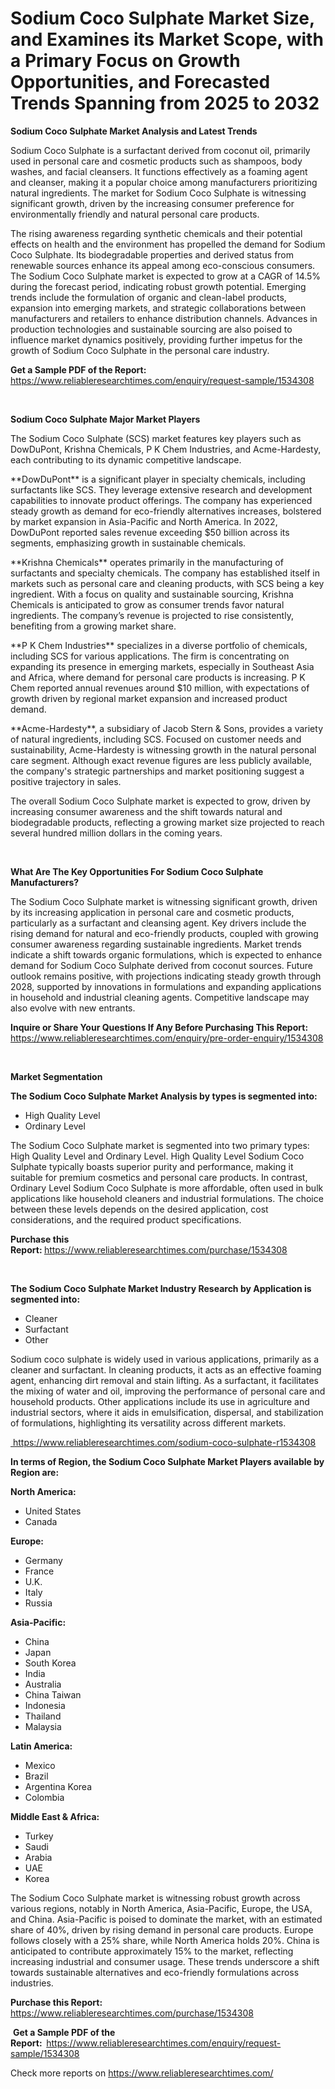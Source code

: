 <p><h1>Sodium Coco Sulphate Market Size, and Examines its Market Scope, with a Primary Focus on Growth Opportunities, and Forecasted Trends Spanning from 2025 to 2032</h1></p><p><strong>Sodium Coco Sulphate Market Analysis and Latest Trends</strong></p>
<p><p>Sodium Coco Sulphate is a surfactant derived from coconut oil, primarily used in personal care and cosmetic products such as shampoos, body washes, and facial cleansers. It functions effectively as a foaming agent and cleanser, making it a popular choice among manufacturers prioritizing natural ingredients. The market for Sodium Coco Sulphate is witnessing significant growth, driven by the increasing consumer preference for environmentally friendly and natural personal care products.</p><p>The rising awareness regarding synthetic chemicals and their potential effects on health and the environment has propelled the demand for Sodium Coco Sulphate. Its biodegradable properties and derived status from renewable sources enhance its appeal among eco-conscious consumers. The Sodium Coco Sulphate market is expected to grow at a CAGR of 14.5% during the forecast period, indicating robust growth potential. Emerging trends include the formulation of organic and clean-label products, expansion into emerging markets, and strategic collaborations between manufacturers and retailers to enhance distribution channels. Advances in production technologies and sustainable sourcing are also poised to influence market dynamics positively, providing further impetus for the growth of Sodium Coco Sulphate in the personal care industry.</p></p>
<p><strong>Get a Sample PDF of the Report:&nbsp;</strong> <a href="https://www.reliableresearchtimes.com/enquiry/request-sample/1534308?utm_campaign=3581&utm_medium=2&utm_source=Github&utm_content=ia&utm_term=31032025&utm_id=sodium-coco-sulphate">https://www.reliableresearchtimes.com/enquiry/request-sample/1534308</a></p>
<p>&nbsp;</p>
<p><strong>Sodium Coco Sulphate Major Market Players</strong></p>
<p><p>The Sodium Coco Sulphate (SCS) market features key players such as DowDuPont, Krishna Chemicals, P K Chem Industries, and Acme-Hardesty, each contributing to its dynamic competitive landscape. </p><p>**DowDuPont** is a significant player in specialty chemicals, including surfactants like SCS. They leverage extensive research and development capabilities to innovate product offerings. The company has experienced steady growth as demand for eco-friendly alternatives increases, bolstered by market expansion in Asia-Pacific and North America. In 2022, DowDuPont reported sales revenue exceeding $50 billion across its segments, emphasizing growth in sustainable chemicals.</p><p>**Krishna Chemicals** operates primarily in the manufacturing of surfactants and specialty chemicals. The company has established itself in markets such as personal care and cleaning products, with SCS being a key ingredient. With a focus on quality and sustainable sourcing, Krishna Chemicals is anticipated to grow as consumer trends favor natural ingredients. The company’s revenue is projected to rise consistently, benefiting from a growing market share.</p><p>**P K Chem Industries** specializes in a diverse portfolio of chemicals, including SCS for various applications. The firm is concentrating on expanding its presence in emerging markets, especially in Southeast Asia and Africa, where demand for personal care products is increasing. P K Chem reported annual revenues around $10 million, with expectations of growth driven by regional market expansion and increased product demand.</p><p>**Acme-Hardesty**, a subsidiary of Jacob Stern & Sons, provides a variety of natural ingredients, including SCS. Focused on customer needs and sustainability, Acme-Hardesty is witnessing growth in the natural personal care segment. Although exact revenue figures are less publicly available, the company's strategic partnerships and market positioning suggest a positive trajectory in sales.</p><p>The overall Sodium Coco Sulphate market is expected to grow, driven by increasing consumer awareness and the shift towards natural and biodegradable products, reflecting a growing market size projected to reach several hundred million dollars in the coming years.</p></p>
<p>&nbsp;</p>
<p><strong>What Are The Key Opportunities For Sodium Coco Sulphate Manufacturers?</strong></p>
<p><p>The Sodium Coco Sulphate market is witnessing significant growth, driven by its increasing application in personal care and cosmetic products, particularly as a surfactant and cleansing agent. Key drivers include the rising demand for natural and eco-friendly products, coupled with growing consumer awareness regarding sustainable ingredients. Market trends indicate a shift towards organic formulations, which is expected to enhance demand for Sodium Coco Sulphate derived from coconut sources. Future outlook remains positive, with projections indicating steady growth through 2028, supported by innovations in formulations and expanding applications in household and industrial cleaning agents. Competitive landscape may also evolve with new entrants.</p></p>
<p><strong>Inquire or Share Your Questions If Any Before Purchasing This Report:</strong> <a href="https://www.reliableresearchtimes.com/enquiry/pre-order-enquiry/1534308?utm_campaign=3581&utm_medium=2&utm_source=Github&utm_content=ia&utm_term=31032025&utm_id=sodium-coco-sulphate">https://www.reliableresearchtimes.com/enquiry/pre-order-enquiry/1534308</a></p>
<p>&nbsp;</p>
<p><strong>Market Segmentation</strong></p>
<p><strong>The Sodium Coco Sulphate Market Analysis by types is segmented into:</strong></p>
<p><ul><li>High Quality Level</li><li>Ordinary Level</li></ul></p>
<p><p>The Sodium Coco Sulphate market is segmented into two primary types: High Quality Level and Ordinary Level. High Quality Level Sodium Coco Sulphate typically boasts superior purity and performance, making it suitable for premium cosmetics and personal care products. In contrast, Ordinary Level Sodium Coco Sulphate is more affordable, often used in bulk applications like household cleaners and industrial formulations. The choice between these levels depends on the desired application, cost considerations, and the required product specifications.</p></p>
<p><strong>Purchase this Report:&nbsp;</strong><a href="https://www.reliableresearchtimes.com/purchase/1534308?utm_campaign=3581&utm_medium=2&utm_source=Github&utm_content=ia&utm_term=31032025&utm_id=sodium-coco-sulphate">https://www.reliableresearchtimes.com/purchase/1534308</a></p>
<p>&nbsp;</p>
<p><strong>The Sodium Coco Sulphate Market Industry Research by Application is segmented into:</strong></p>
<p><ul><li>Cleaner</li><li>Surfactant</li><li>Other</li></ul></p>
<p><p>Sodium coco sulphate is widely used in various applications, primarily as a cleaner and surfactant. In cleaning products, it acts as an effective foaming agent, enhancing dirt removal and stain lifting. As a surfactant, it facilitates the mixing of water and oil, improving the performance of personal care and household products. Other applications include its use in agriculture and industrial sectors, where it aids in emulsification, dispersal, and stabilization of formulations, highlighting its versatility across different markets.</p></p>
<p><a href="https://www.reliableresearchtimes.com/sodium-coco-sulphate-r1534308?utm_campaign=3581&utm_medium=2&utm_source=Github&utm_content=ia&utm_term=31032025&utm_id=sodium-coco-sulphate">&nbsp;https://www.reliableresearchtimes.com/sodium-coco-sulphate-r1534308</a></p>
<p><strong>In terms of Region, the Sodium Coco Sulphate Market Players available by Region are:</strong></p>
<p>
    <p> <strong> North America: </strong>
        <ul>
            <li>United States</li>
            <li>Canada</li>
        </ul>
        </p> 
    <p> <strong> Europe: </strong>
        <ul>
            <li>Germany</li>
            <li>France</li>
            <li>U.K.</li>
            <li>Italy</li>
            <li>Russia</li>
        </ul>
        </p> 
    <p> <strong> Asia-Pacific: </strong>
        <ul>
            <li>China</li>
            <li>Japan</li>
            <li>South Korea</li>
            <li>India</li>
            <li>Australia</li>
            <li>China Taiwan</li>
            <li>Indonesia</li>
            <li>Thailand</li>
            <li>Malaysia</li>
        </ul>
        </p> 
    <p> <strong> Latin America: </strong>
        <ul>
            <li>Mexico</li>
            <li>Brazil</li>
            <li>Argentina Korea</li>
            <li>Colombia</li>
        </ul>
        </p> 
    <p> <strong> Middle East & Africa: </strong>
        <ul>
            <li>Turkey</li>
            <li>Saudi</li>
            <li>Arabia</li>
            <li>UAE</li>
            <li>Korea</li>
        </ul>
    </p>
    </p>
<p><p>The Sodium Coco Sulphate market is witnessing robust growth across various regions, notably in North America, Asia-Pacific, Europe, the USA, and China. Asia-Pacific is poised to dominate the market, with an estimated share of 40%, driven by rising demand in personal care products. Europe follows closely with a 25% share, while North America holds 20%. China is anticipated to contribute approximately 15% to the market, reflecting increasing industrial and consumer usage. These trends underscore a shift towards sustainable alternatives and eco-friendly formulations across industries.</p></p>
<p><strong>Purchase this Report: </strong><a href="https://www.reliableresearchtimes.com/purchase/1534308?utm_campaign=3581&utm_medium=2&utm_source=Github&utm_content=ia&utm_term=31032025&utm_id=sodium-coco-sulphate">https://www.reliableresearchtimes.com/purchase/1534308</a></p>
<p>&nbsp;<strong>Get a Sample PDF of the Report:&nbsp;&nbsp;</strong><a href="https://www.reliableresearchtimes.com/enquiry/request-sample/1534308?utm_campaign=3581&utm_medium=2&utm_source=Github&utm_content=ia&utm_term=31032025&utm_id=sodium-coco-sulphate">https://www.reliableresearchtimes.com/enquiry/request-sample/1534308</a></p>
<p><strong></strong></p>
<p>Check more reports on <a href="https://www.reliableresearchtimes.com/?utm_campaign=3581&utm_medium=2&utm_source=Github&utm_content=ia&utm_term=31032025&utm_id=sodium-coco-sulphate">https://www.reliableresearchtimes.com/</a></p>